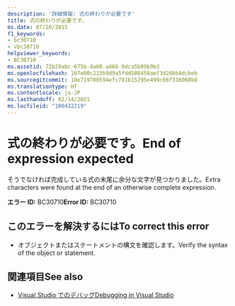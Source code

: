 ```yaml
---
description: '詳細情報: 式の終わりが必要です'
title: 式の終わりが必要です。
ms.date: 07/20/2015
f1_keywords:
- bc30710
- vbc30710
helpviewer_keywords:
- BC30710
ms.assetid: 72b29abc-675b-4a68-a466-0dca5b09b9b3
ms.openlocfilehash: 167e00c215b9d9a5fdd580450aef3d20bb4dcbeb
ms.sourcegitcommit: 10e719780594efc781b15295e499c66f316068b8
ms.translationtype: HT
ms.contentlocale: ja-JP
ms.lasthandoff: 02/14/2021
ms.locfileid: "100432219"
---
```

# <a name="end-of-expression-expected"></a><span data-ttu-id="c73c9-103">式の終わりが必要です。</span><span class="sxs-lookup"><span data-stu-id="c73c9-103">End of expression expected</span></span>

<span data-ttu-id="c73c9-104">そうでなければ完成している式の末尾に余分な文字が見つかりました。</span><span class="sxs-lookup"><span data-stu-id="c73c9-104">Extra characters were found at the end of an otherwise complete expression.</span></span>  
  
 <span data-ttu-id="c73c9-105">**エラー ID:** BC30710</span><span class="sxs-lookup"><span data-stu-id="c73c9-105">**Error ID:** BC30710</span></span>  
  
## <a name="to-correct-this-error"></a><span data-ttu-id="c73c9-106">このエラーを解決するには</span><span class="sxs-lookup"><span data-stu-id="c73c9-106">To correct this error</span></span>  
  
- <span data-ttu-id="c73c9-107">オブジェクトまたはステートメントの構文を確認します。</span><span class="sxs-lookup"><span data-stu-id="c73c9-107">Verify the syntax of the object or statement.</span></span>  
  
## <a name="see-also"></a><span data-ttu-id="c73c9-108">関連項目</span><span class="sxs-lookup"><span data-stu-id="c73c9-108">See also</span></span>

- [<span data-ttu-id="c73c9-109">Visual Studio でのデバッグ</span><span class="sxs-lookup"><span data-stu-id="c73c9-109">Debugging in Visual Studio</span></span>](/visualstudio/debugger/debugger-feature-tour)
